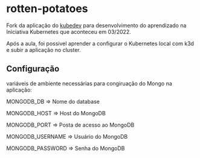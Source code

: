 # rotten-potatoes

Fork da aplicação do [kubedev]( https://github.com/KubeDev/conversao-temperatura) para desenvolvimento do aprendizado na Iniciativa Kubernetes que aconteceu em 03/2022.

Após a aula, foi possivel aprender a configurar o Kubernetes local com k3d e subir a aplicação no cluster.

## Configuração

variáveis de ambiente necessárias para congiruação do Mongo na aplicação:  

MONGODB_DB => Nome do database

MONGODB_HOST => Host do MongoDB

MONGODB_PORT => Posta de acesso ao MongoDB

MONGODB_USERNAME => Usuário do MongoDB

MONGODB_PASSWORD => Senha do MongoDB
